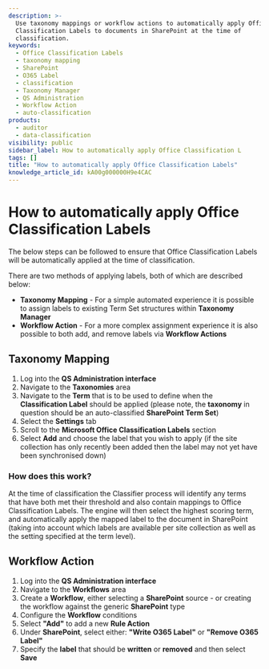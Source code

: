 ```yaml
---
description: >-
  Use taxonomy mappings or workflow actions to automatically apply Office
  Classification Labels to documents in SharePoint at the time of
  classification.
keywords:
  - Office Classification Labels
  - taxonomy mapping
  - SharePoint
  - O365 Label
  - classification
  - Taxonomy Manager
  - QS Administration
  - Workflow Action
  - auto-classification
products:
  - auditor
  - data-classification
visibility: public
sidebar_label: How to automatically apply Office Classification L
tags: []
title: "How to automatically apply Office Classification Labels"
knowledge_article_id: kA00g000000H9e4CAC
---
```


# How to automatically apply Office Classification Labels

The below steps can be followed to ensure that Office Classification Labels will be automatically applied at the time of classification.

There are two methods of applying labels, both of which are described below:

- **Taxonomy Mapping** - For a simple automated experience it is possible to assign labels to existing Term Set structures within **Taxonomy Manager**
- **Workflow Action** - For a more complex assignment experience it is also possible to both add, and remove labels via **Workflow Actions**

## Taxonomy Mapping

1. Log into the **QS Administration interface**
2. Navigate to the **Taxonomies** area
3. Navigate to the **Term** that is to be used to define when the **Classification Label** should be applied (please note, the **taxonomy** in question should be an auto-classified **SharePoint Term Set**)
4. Select the **Settings** tab
5. Scroll to the **Microsoft Office Classification Labels** section
6. Select **Add** and choose the label that you wish to apply (if the site collection has only recently been added then the label may not yet have been synchronised down)

### How does this work?

At the time of classification the Classifier process will identify any terms that have both met their threshold and also contain mappings to Office Classification Labels. The engine will then select the highest scoring term, and automatically apply the mapped label to the document in SharePoint (taking into account which labels are available per site collection as well as the setting specified at the term level).

## Workflow Action

1. Log into the **QS Administration interface**
2. Navigate to the **Workflows** area
3. Create a **Workflow**, either selecting a **SharePoint** source - or creating the workflow against the generic **SharePoint** type
4. Configure the **Workflow** conditions
5. Select **"Add"** to add a new **Rule Action**
6. Under **SharePoint**, select either: **"Write O365 Label"** or **"Remove O365 Label"**
7. Specify the **label** that should be **written** or **removed** and then select **Save**
